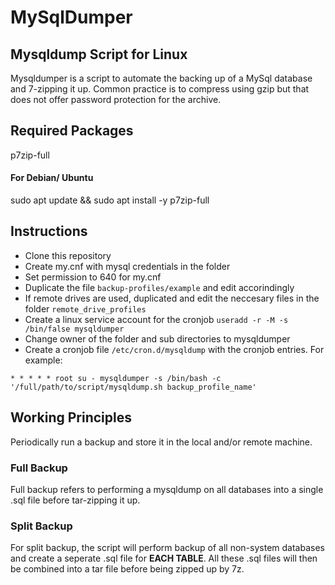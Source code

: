 # MySqlDumper

## Mysqldump Script for Linux
Mysqldumper is a script to automate the backing up of a MySql database and 7-zipping it up.
Common practice is to compress using gzip but that does not offer password protection for the archive.

## Required Packages
p7zip-full

#### For Debian/ Ubuntu
sudo apt update && sudo apt install -y p7zip-full

## Instructions
- Clone this repository
- Create my.cnf with mysql credentials in the folder
- Set permission to 640 for my.cnf
- Duplicate the file `backup-profiles/example` and edit accorindingly
- If remote drives are used, duplicated and edit the neccesary files in the folder `remote_drive_profiles`
- Create a linux service account for the cronjob `useradd -r -M -s /bin/false mysqldumper`
- Change owner of the folder and sub directories to mysqldumper
- Create a cronjob file `/etc/cron.d/mysqldump` with the cronjob entries. For example:
```
* * * * * root su - mysqldumper -s /bin/bash -c '/full/path/to/script/mysqldump.sh backup_profile_name'
```

## Working Principles
Periodically run a backup and store it in the local and/or remote machine.

### Full Backup
Full backup refers to performing a mysqldump on all databases into a single .sql file before tar-zipping it up.

### Split Backup
For split backup, the script will perform backup of all non-system databases and create a seperate .sql file for __EACH TABLE__. All these .sql files will then be combined into a tar file before being zipped up by 7z.
